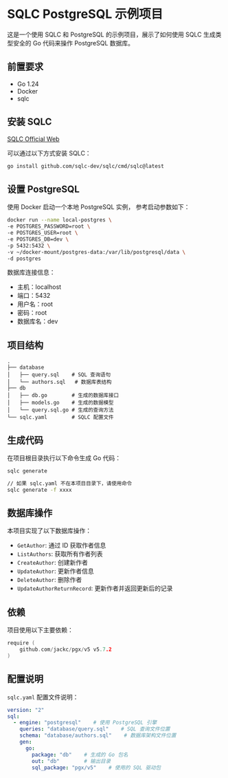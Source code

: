 # SQLC PostgreSQL 示例项目

这是一个使用 SQLC 和 PostgreSQL 的示例项目，展示了如何使用 SQLC 生成类型安全的 Go 代码来操作 PostgreSQL 数据库。

## 前置要求

- Go 1.24
- Docker
- sqlc

## 安装 SQLC

[SQLC Official Web](https://docs.sqlc.dev/)

可以通过以下方式安装 SQLC：

```bash
go install github.com/sqlc-dev/sqlc/cmd/sqlc@latest
```

## 设置 PostgreSQL

使用 Docker 启动一个本地 PostgreSQL 实例， 参考启动参数如下：

```bash
docker run --name local-postgres \
-e POSTGRES_PASSWORD=root \
-e POSTGRES_USER=root \
-e POSTGRES_DB=dev \
-p 5432:5432 \
-v ~/docker-mount/postgres-data:/var/lib/postgresql/data \
-d postgres
```

数据库连接信息：
- 主机：localhost
- 端口：5432
- 用户名：root
- 密码：root
- 数据库名：dev

## 项目结构

```
.
├── database
│   ├── query.sql    # SQL 查询语句
│   └── authors.sql   # 数据库表结构
├── db
│   ├── db.go        # 生成的数据库接口
│   ├── models.go    # 生成的数据模型
│   └── query.sql.go # 生成的查询方法
└── sqlc.yaml        # SQLC 配置文件
```

## 生成代码

在项目根目录执行以下命令生成 Go 代码：

```bash
sqlc generate

// 如果 sqlc.yaml 不在本项目目录下，请使用命令
sqlc generate -f xxxx
```

## 数据库操作

本项目实现了以下数据库操作：

- `GetAuthor`: 通过 ID 获取作者信息
- `ListAuthors`: 获取所有作者列表
- `CreateAuthor`: 创建新作者
- `UpdateAuthor`: 更新作者信息
- `DeleteAuthor`: 删除作者
- `UpdateAuthorReturnRecord`: 更新作者并返回更新后的记录

## 依赖

项目使用以下主要依赖：

```go
require (
	github.com/jackc/pgx/v5 v5.7.2
)
```

## 配置说明

`sqlc.yaml` 配置文件说明：

```yaml
version: "2"
sql:
  - engine: "postgresql"    # 使用 PostgreSQL 引擎
    queries: "database/query.sql"    # SQL 查询文件位置
    schema: "database/authors.sql"    # 数据库架构文件位置
    gen:
      go:
        package: "db"    # 生成的 Go 包名
        out: "db"        # 输出目录
        sql_package: "pgx/v5"    # 使用的 SQL 驱动包
